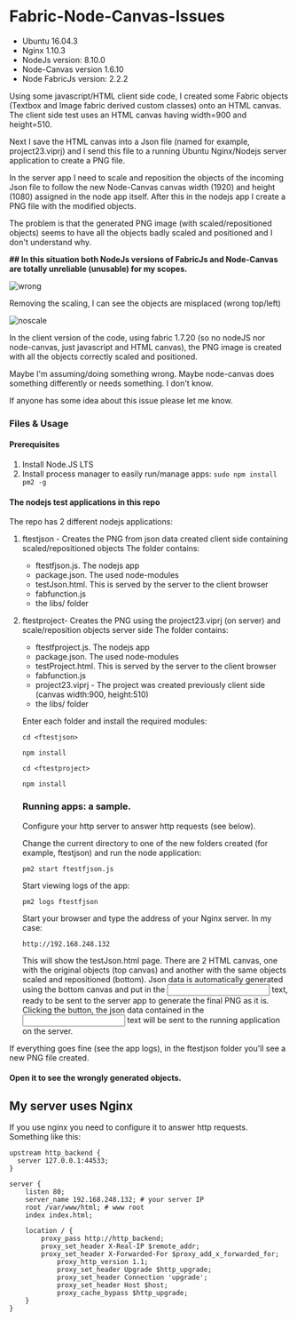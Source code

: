 # Fabric-Node-Canvas-Issues

- Ubuntu 16.04.3
- Nginx 1.10.3
- NodeJs version: 8.10.0
- Node-Canvas version 1.6.10
- Node FabricJs version: 2.2.2


Using some javascript/HTML client side code, I created some Fabric objects (Textbox and Image fabric derived custom classes) onto an HTML canvas. The client side test uses an HTML canvas having width=900 and height=510.

Next I save the HTML canvas into a Json file (named for example, project23.viprj) and I send this file to a running Ubuntu Nginx/Nodejs server application to create a PNG file.

In the server app I need to scale and reposition the objects of the incoming Json file to follow the new Node-Canvas canvas width (1920) and height (1080) assigned in the node app itself. After this in the nodejs app I create a PNG file with the modified objects.

The problem is that the generated PNG image (with scaled/repositioned objects) seems to have all the objects badly scaled and positioned and I don't understand why.


**## In this situation both NodeJs versions of FabricJs and Node-Canvas are totally unreliable (unusable) for my scopes.**


![wrong](https://user-images.githubusercontent.com/20070559/37830450-85efd95a-2ea2-11e8-91db-e910ed8d5a6e.png)

Removing the scaling, I can see the objects are misplaced (wrong top/left)

![noscale](https://user-images.githubusercontent.com/20070559/37830486-a2b93478-2ea2-11e8-90f5-86b2178767c1.png)

In the client version of the code, using fabric 1.7.20 (so no nodeJS nor node-canvas, just javascript and HTML canvas), the PNG image is created with all the objects correctly scaled and positioned.

Maybe I'm assuming/doing  something wrong. Maybe node-canvas does something differently or needs something. I don't know.

If anyone has some idea about this issue please let me know.

### Files & Usage

#### Prerequisites
1. Install Node.JS LTS
2. Install process manager to easily run/manage apps: ```sudo npm install pm2 -g ```

#### The nodejs test applications in this repo
The repo has 2 different nodejs applications:

1. ftestjson - Creates the PNG from json data created client side containing scaled/repositioned objects
    The folder contains:
    - ftestfjson.js. The nodejs app
    - package.json. The used node-modules
    - testJson.html. This is served by the server to the client browser
    - fabfunction.js
    - the libs/ folder
    
2. ftestproject- Creates the PNG using the project23.viprj (on server) and scale/reposition objects server side
    The folder contains:
    - ftestfproject.js. The nodejs app
    - package.json. The used node-modules
    - testProject.html. This is served by the server to the client browser
    - fabfunction.js
    - project23.viprj - The project was created previously client side (canvas width:900, height:510)
    - the libs/ folder
   
   Enter each folder and install the required modules:
   
   ```cd <ftestjson>```
   
   ```npm install```
   
   ```cd <ftestproject>```
   
   ```npm install```
   
   ### Running apps: a sample.
   
   Configure your http server to answer http requests (see below).
   
   Change the current directory to one of the new folders created (for example, ftestjson) and run the node application:
   
   ```pm2 start ftestfjson.js```
   
   Start viewing logs of the app:
   
   ```pm2 logs ftestfjson```
   
   Start your browser and type the address of your Nginx server. In my case:
   
   ```http://192.168.248.132```
   
   This will show the testJson.html page. There are 2 HTML canvas, one with the original objects (top canvas) and another with the same objects scaled and repositioned (bottom). Json data is automatically generated using the bottom canvas and put in the <input> text, ready to be sent to the server app to generate the final PNG as it is.
   Clicking the button, the json data contained in the <input> text will be sent to the running application on the server.
   
If everything goes fine (see the app logs), in the ftestjson folder you'll see a new PNG file created. 
#### Open it to see the wrongly generated objects.
    

## My server uses Nginx 
If you use nginx you need to configure it to answer http requests.
Something like this:
```
upstream http_backend {
  server 127.0.0.1:44533;
}

server {
	listen 80;
	server_name 192.168.248.132; # your server IP
	root /var/www/html; # www root
	index index.html;

	location / {
		proxy_pass http://http_backend;
		proxy_set_header X-Real-IP $remote_addr;
		proxy_set_header X-Forwarded-For $proxy_add_x_forwarded_for;
	        proxy_http_version 1.1;
	        proxy_set_header Upgrade $http_upgrade;
	        proxy_set_header Connection 'upgrade';
	        proxy_set_header Host $host;
	        proxy_cache_bypass $http_upgrade;
	}
}
```
